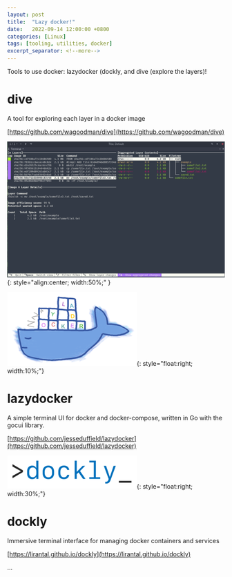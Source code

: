 ```yaml
---
layout: post
title:  "Lazy docker!"
date:   2022-09-14 12:00:00 +0800
categories: [Linux]
tags: [tooling, utilities, docker]
excerpt_separator: <!--more-->
---
```



Tools to use docker: lazydocker (dockly, and dive (explore the layers)!

 <!--more-->
 
# dive
A tool for exploring each layer in a docker image

[https://github.com/wagoodman/dive](https://github.com/wagoodman/dive)

![dive](/assets/lazy_docker_dive.png){: style="align:center; width:50%;" }


![logo lazydocker](/assets/lazy_docker_lazydocker.png){: style="float:right; width:10%;"}
# lazydocker

A simple terminal UI for docker and docker-compose, written in Go with the gocui library.

[https://github.com/jesseduffield/lazydocker](https://github.com/jesseduffield/lazydocker)


![logo dockly](/assets/lazy_docker_dockly.png){: style="float:right; width:30%;"}
# dockly

Immersive terminal interface for managing docker containers and services

[https://lirantal.github.io/dockly](https://lirantal.github.io/dockly)



...
